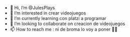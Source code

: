 - 👋 Hi, I’m @JulesPlays
- 👀 I’m interested in crear videojuegos
- 🌱 I’m currently learning con platzi a programar
- 💞️ I’m looking to collaborate on creacion de videojuegos
- 📫 How to reach me : ni de broma lo voy a poner 🤠🖖

<!---
JulesPlays/JulesPlays is a ✨ special ✨ repository because its `README.md` (this file) appears on your GitHub profile.
You can click the Preview link to take a look at your changes.
--->

